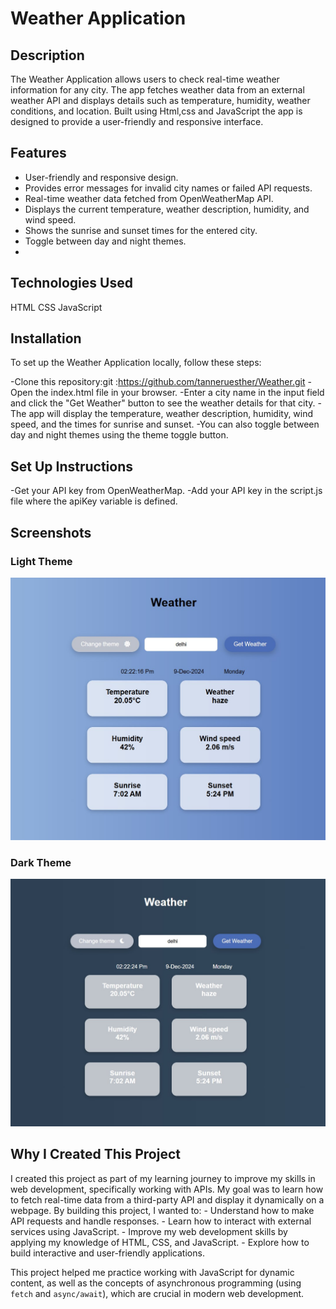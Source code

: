 # Weather Application

## Description
The Weather Application allows users to check real-time weather information for any city. 
The app fetches weather data from an external weather API and displays details such as temperature, humidity, weather conditions, and location. 
Built using Html,css and JavaScript
the app is designed to provide a user-friendly and responsive interface.

## Features
- User-friendly and responsive design.
- Provides error messages for invalid city names or failed API requests.
- Real-time weather data fetched from OpenWeatherMap API.
- Displays the current temperature, weather description, humidity, and wind speed.
- Shows the sunrise and sunset times for the entered city.
- Toggle between day and night themes.
- 
## Technologies Used
HTML
CSS
JavaScript

## Installation
To set up the Weather Application locally, follow these steps:

-Clone this repository:git :https://github.com/tanneruesther/Weather.git
-Open the index.html file in your browser.
-Enter a city name in the input field and click the "Get Weather" button to see the weather details for that city.
-The app will display the temperature, weather description, humidity, wind speed, and the times for sunrise and sunset.
-You can also toggle between day and night themes using the theme toggle button.

## Set Up Instructions

-Get your API key from OpenWeatherMap.
-Add your API key in the script.js file where the apiKey variable is defined.

## Screenshots
### Light Theme
![Weather App - Light Theme](assets/weatherapp.jpg)

### Dark Theme
![Weather App - Dark Theme](assets/weatherapp-dark-theme.jpg)

## Why I Created This Project
I created this project as part of my learning journey to improve my skills in web development, specifically working with APIs.
My goal was to learn how to fetch real-time data from a third-party API and display it dynamically on a webpage.
By building this project, I wanted to:
            - Understand how to make API requests and handle responses.
            - Learn how to interact with external services using JavaScript.
            - Improve my web development skills by applying my knowledge of HTML, CSS, and JavaScript.
            - Explore how to build interactive and user-friendly applications.

This project helped me practice working with JavaScript for dynamic content, as well as the concepts of asynchronous programming (using `fetch` and `async/await`), which are crucial in modern web development.

